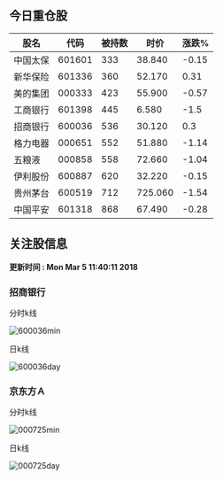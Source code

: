 
## 今日重仓股 

|股名|代码|被持数|时价|涨跌%|
|---|---|---|---|---|
|中国太保|601601|333|38.840|-0.15|
|新华保险|601336|360|52.170|0.31|
|美的集团|000333|423|55.900|-0.57|
|工商银行|601398|445|6.580|-1.5|
|招商银行|600036|536|30.120|0.3|
|格力电器|000651|552|51.880|-1.14|
|五粮液|000858|558|72.660|-1.04|
|伊利股份|600887|620|32.220|-0.15|
|贵州茅台|600519|712|725.060|-1.54|
|中国平安|601318|868|67.490|-0.28|

## 关注股信息
**更新时间 : Mon Mar  5 11:40:11 2018**
### 招商银行 
分时k线

![600036min](http://image.sinajs.cn/newchart/min/n/sh600036.gif)

日k线

![600036day](http://image.sinajs.cn/newchart/daily/n/sh600036.gif)

### 京东方Ａ 
分时k线

![000725min](http://image.sinajs.cn/newchart/min/n/sz000725.gif)

日k线

![000725day](http://image.sinajs.cn/newchart/daily/n/sz000725.gif)
